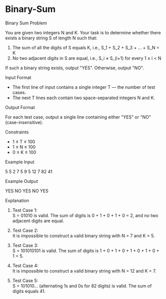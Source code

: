 # Binary-Sum

Binary Sum Problem

You are given two integers N and K. Your task is to determine whether there exists a binary string S of length N such that:

1. The sum of all the digits of S equals K, i.e., 
   S_1 + S_2 + S_3 + ... + S_N = K
2. No two adjacent digits in S are equal, i.e., 
   S_i ≠ S_(i+1) for every 1 ≤ i < N

If such a binary string exists, output "YES". Otherwise, output "NO".

Input Format

- The first line of input contains a single integer T — the number of test cases.
- The next T lines each contain two space-separated integers N and K.

Output Format

For each test case, output a single line containing either "YES" or "NO" (case-insensitive).

Constraints

- 1 ≤ T ≤ 100
- 1 ≤ N ≤ 100
- 0 ≤ K ≤ 100

Example Input

5
5 2
7 5
9 5
12 7
82 41

Example Output

YES
NO
YES
NO
YES

Explanation

1. Test Case 1:  
   S = 01010 is valid. The sum of digits is 0 + 1 + 0 + 1 + 0 = 2, and no two adjacent digits are equal.

2. Test Case 2:  
   It is impossible to construct a valid binary string with N = 7 and K = 5.

3. Test Case 3:  
   S = 101010101 is valid. The sum of digits is 1 + 0 + 1 + 0 + 1 + 0 + 1 + 0 + 1 = 5.

4. Test Case 4:  
   It is impossible to construct a valid binary string with N = 12 and K = 7.

5. Test Case 5:  
   S = 101010... (alternating 1s and 0s for 82 digits) is valid. The sum of digits equals 41.

